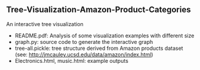 ## Tree-Visualization-Amazon-Product-Categories
An interactive tree visualization

* README.pdf: Analysis of some visualization examples with different size
* graph.py: source code to generate the interactive graph
* tree-all.pickle: tree structure derived from Amazon products dataset (see: http://jmcauley.ucsd.edu/data/amazon/index.html)
* Electronics.html, music.html: example outputs
